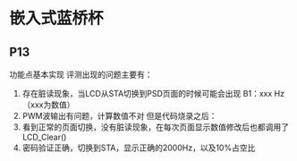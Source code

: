# 嵌入式蓝桥杯
## P13
功能点基本实现
评测出现的问题主要有：
1. 存在脏读现象，当LCD从STA切换到PSD页面的时候可能会出现 B1：xxx Hz （xxx为数值）
2. PWM波输出有问题，计算数值不对
但是代码烧录之后：
1. 看到正常的页面切换，没有脏读现象，在每次页面显示数值修改后也都调用了LCD_Clear()
2. 密码验证正确，切换到STA，显示正确的2000Hz，以及10%占空比
